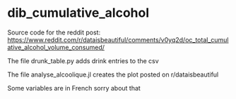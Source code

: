 # dib_cumulative_alcohol
Source code for the reddit post: https://www.reddit.com/r/dataisbeautiful/comments/v0yq2d/oc_total_cumulative_alcohol_volume_consumed/

The file drunk_table.py adds drink entries to the csv

The file analyse_alcoolique.jl creates the plot posted on r/dataisbeautiful

Some variables are in French sorry about that
